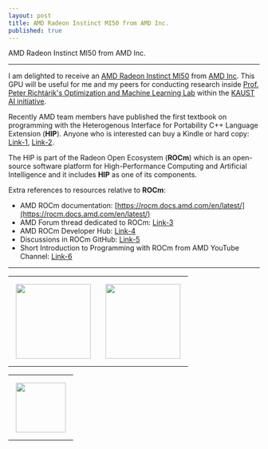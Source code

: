 ```yaml
---
layout: post
title: AMD Radeon Instinct MI50 from AMD Inc.
published: true
---
```


AMD Radeon Instinct MI50 from AMD Inc.

---

I am delighted to receive an [AMD Radeon Instinct MI50](https://www.amd.com/en/products/professional-graphics/instinct-mi50) from [AMD Inc](https://www.amd.com/en.html). This GPU will be useful for me and my peers for conducting research inside [Prof. Peter Richtárik's Optimization and Machine Learning Lab](https://richtarik.org/) within the [KAUST AI initiative](https://cemse.kaust.edu.sa/ai/ai).

Recently AMD team members have published the first textbook on programming with the Heterogenous Interface for Portability C++ Language Extension (**HIP**). 
Anyone who is interested can buy a Kindle or hard copy: [Link-1](https://www.barnesandnoble.com/w/accelerated-computing-with-hip-yifan-sun/1142866934), [Link-2](https://www.amazon.co.jp/dp/B0BR8KSS7K).


The HIP is part of the Radeon Open Ecosystem (**ROCm**) which is an open-source software platform for High-Performance Computing and Artificial Intelligence and it includes **HIP** as one of its components. 

Extra references to resources relative to **ROCm**:

* AMD ROCm documentation: [https://rocm.docs.amd.com/en/latest/](https://rocm.docs.amd.com/en/latest/)
* AMD Forum thread dedicated to ROCm: [Link-3](https://community.amd.com/t5/rocm/ct-p/amd-rocm)
* AMD ROCm Developer Hub: [Link-4](https://www.amd.com/en/developer/rocm-hub.html)
* Discussions in ROCm GitHub: [Link-5](https://github.com/RadeonOpenCompute/ROCm/discussions)
* Short Introduction to Programming with ROCm from AMD YouTube Channel: [Link-6](https://www.youtube.com/playlist?list=PLx15eYqzJifehAxhWRD6T35GZwAqM9IK4)

---
<center>
<table>
<tr>
<td style="padding: 15px"> <img height="150px" src="https://burlachenkok.github.io/materials/amd-mi50-gpu.jpg"/> </td> 
<td style="padding: 15px"> <img height="150px" src="https://burlachenkok.github.io/materials/KAUST-logo.png"/> </td>
</tr>
</table>

<table>
<tr>
<td style="padding: 15px"> <img height="100px" src="https://burlachenkok.github.io/materials/amd-logo.svg"/> </td> 
</tr>
</table>
</center>
